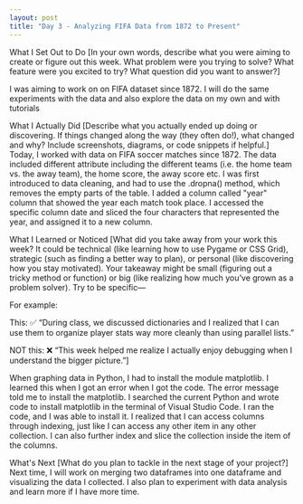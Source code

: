 ```yaml
---
layout: post
title: "Day 3 - Analyzing FIFA Data from 1872 to Present"
---
```


What I Set Out to Do
[In your own words, describe what you were aiming to create or figure out this week. What problem were you trying to solve? What feature were you excited to try? What question did you want to answer?]

I was aiming to work on on FIFA dataset since 1872. I will do the same experiments with the data and also explore the data on my own and with tutorials


What I Actually Did
[Describe what you actually ended up doing or discovering. If things changed along the way (they often do!), what changed and why? Include screenshots, diagrams, or code snippets if helpful.]
Today, I worked with data on FIFA soccer matches since 1872. The data included different attribute including the different teams (i.e. the home team vs. the away team), the home score, the away score etc. I was first introduced to data cleaning, and had to use the .dropna() method, which removes the empty parts of the table. I added a column called "year" column that showed the year each match took place. I accessed the specific column date and sliced the four characters that represented the year, and assigned it to a new column.


What I Learned or Noticed
[What did you take away from your work this week? It could be technical (like learning how to use Pygame or CSS Grid), strategic (such as finding a better way to plan), or personal (like discovering how you stay motivated). Your takeaway might be small (figuring out a tricky method or function) or big (like realizing how much you’ve grown as a problem solver). Try to be specific—

For example:

This: ✅ “During class, we discussed dictionaries and I realized that I can use them to organize player stats way more cleanly than using parallel lists.”

NOT this: ❌ “This week helped me realize I actually enjoy debugging when I understand the bigger picture.”]

When graphing data in Python, I had to install the module matplotlib. I learned this when I got an error when I got the code. The error message told me to install the matplotlib. I searched the current Python and wrote code to install matplotlib in the terminal of Visual Studio Code. I ran the code, and I was able to install it.
I realized that I can access columns through indexing, just like I can access any other item in any other collection. I can also further index and slice the collection inside the item of the columns.


What's Next
[What do you plan to tackle in the next stage of your project?]
Next time, I will work on merging two dataframes into one dataframe and visualizing the data I collected. I also plan to experiment with data analysis and learn more if I have more time.

